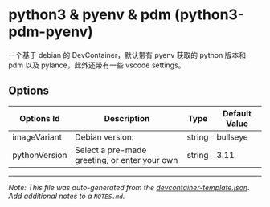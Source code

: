 
# python3 & pyenv & pdm (python3-pdm-pyenv)

一个基于 debian 的 DevContainer，默认带有 pyenv 获取的 python 版本和 pdm 以及 pylance，此外还带有一些 vscode settings。

## Options

| Options Id | Description | Type | Default Value |
|-----|-----|-----|-----|
| imageVariant | Debian version: | string | bullseye |
| pythonVersion | Select a pre-made greeting, or enter your own | string | 3.11 |



---

_Note: This file was auto-generated from the [devcontainer-template.json](https://github.com/nafnix/devcontainers-templates/blob/main/src/python3-pdm-pyenv/devcontainer-template.json).  Add additional notes to a `NOTES.md`._
